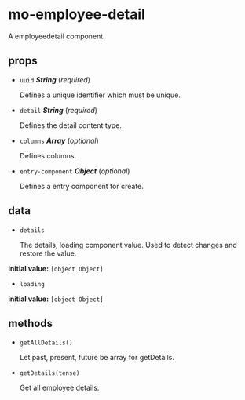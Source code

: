 # mo-employee-detail 

A employeedetail component. 

## props 

- `uuid` ***String*** (*required*) 

  Defines a unique identifier which must be unique. 

- `detail` ***String*** (*required*) 

  Defines the detail content type. 

- `columns` ***Array*** (*optional*) 

  Defines columns. 

- `entry-component` ***Object*** (*optional*) 

  Defines a entry component for create. 

## data 

- `details` 

  The details, loading component value.
  Used to detect changes and restore the value. 

**initial value:** `[object Object]` 

- `loading` 

**initial value:** `[object Object]` 

## methods 

- `getAllDetails()` 

  Let past, present, future be array for getDetails. 

- `getDetails(tense)` 

  Get all employee details. 

